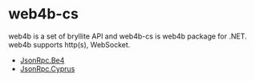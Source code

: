 # web4b-cs

web4b is a set of bryllite API and web4b-cs is web4b package for .NET.  
web4b supports http(s), WebSocket.  

* [JsonRpc.Be4](https://github.com/bryllite/web4b-cs/wiki/JsonRpc.Be4)  
* [JsonRpc.Cyprus](https://github.com/bryllite/web4b-cs/wiki/JsonRpc.Cyprus)  
